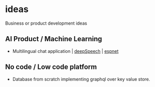 # ideas
Business or product development ideas

## AI Product / Machine Learning
* Multilingual chat application | [deepSpeech](https://github.com/mozilla/DeepSpeech) | [espnet](https://github.com/mateors/espnet)


## No code / Low code platform
* Database from scratch implementing graphql over key value store.

